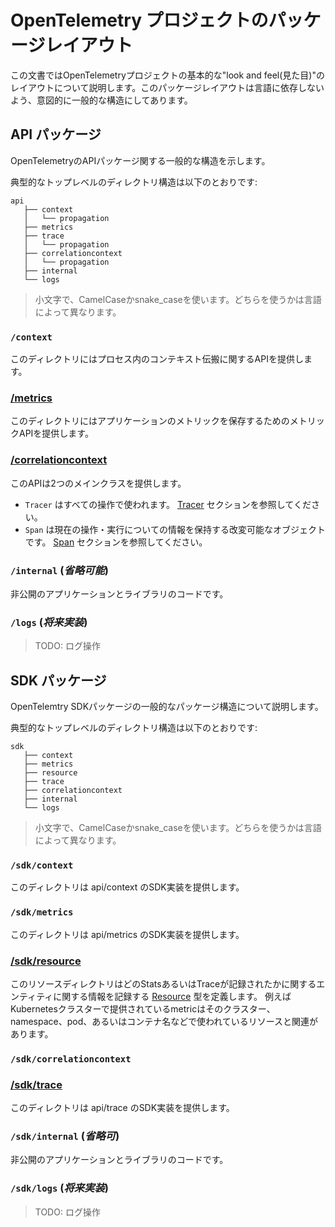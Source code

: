 # OpenTelemetry プロジェクトのパッケージレイアウト

<!--
This documentation serves to document the "look and feel" of a basic layout for OpenTelemetry
projects. This package layout is intentionally generic and it doesn't try to impose a language
specific package structure.
-->

この文書ではOpenTelemetryプロジェクトの基本的な"look and feel(見た目)"のレイアウトについて説明します。このパッケージレイアウトは言語に依存しないよう、意図的に一般的な構造にしてあります。


## API パッケージ

<!--
Here is a proposed generic package structure for OpenTelemetry API package.
-->

OpenTelemetryのAPIパッケージ関する一般的な構造を示します。


<!-- A typical top-level directory layout: -->

典型的なトップレベルのディレクトリ構造は以下のとおりです:

```
api
   ├── context
   │   └── propagation
   ├── metrics
   ├── trace
   │   └── propagation
   ├── correlationcontext
   │   └── propagation
   ├── internal
   └── logs
```

<!--
> Use of lowercase, CamelCase or Snake Case (stylized as snake_case) names depends on the language.
-->

> 小文字で、CamelCaseかsnake_caseを使います。どちらを使うかは言語によって異なります。

### `/context`

<!--
This directory describes the API that provides in-process context propagation.
-->

このディレクトリにはプロセス内のコンテキスト伝搬に関するAPIを提供します。

### [/metrics](./metrics/api.md)

<!--
This directory describes the Metrics API that can be used to record application metrics.
-->

このディレクトリにはアプリケーションのメトリックを保存するためのメトリックAPIを提供します。

### [/correlationcontext](correlationcontext/api.md)

<!--
This directory describes the CorrelationContext API that can be used to manage context propagation
and metrics-related labeling.
->

このディレクトリにはコンテキストの伝搬とメトリックに関連するラベリングに関するCorrelationContext APIを含みます。


### [/trace](trace/api.md)

<!--
This API consist of a few main classes:
-->

このAPIは2つのメインクラスを提供します。

<!--
- `Tracer` is used for all operations. See [Tracer](trace/api.md#tracer) section.
- `Span` is a mutable object storing information about the current operation
   execution. See [Span](trace/api.md#span) section.
-->

- `Tracer` はすべての操作で使われます。 [Tracer](trace/api.md#tracer) セクションを参照してください。
- `Span` は現在の操作・実行についての情報を保持する改変可能なオブジェクトです。 [Span](trace/api.md#span) セクションを参照してください。

### `/internal` (_省略可能_)

<!--
Private application and library code.
-->

非公開のアプリケーションとライブラリのコードです。

### `/logs` (_将来実装_)

<!--
> TODO: logs operations
-->

> TODO: ログ操作

## SDK パッケージ

<!--
Here is a proposed generic package structure for OpenTelemetry SDK package.
-->

OpenTelemtry SDKパッケージの一般的なパッケージ構造について説明します。

<!--
A typical top-level directory layout:
-->

典型的なトップレベルのディレクトリ構造は以下のとおりです:

```
sdk
   ├── context
   ├── metrics
   ├── resource
   ├── trace
   ├── correlationcontext
   ├── internal
   └── logs
```

<!--
> Use of lowercase, CamelCase or Snake Case (stylized as snake_case) names depends on the language.
-->

> 小文字で、CamelCaseかsnake_caseを使います。どちらを使うかは言語によって異なります。

### `/sdk/context`
<!--
This directory describes the SDK implementation for api/context.
-->

このディレクトリは api/context のSDK実装を提供します。

### `/sdk/metrics`

<!--
This directory describes the SDK implementation for api/metrics.
-->

このディレクトリは api/metrics のSDK実装を提供します。


### [/sdk/resource](resource/sdk.md)

<!--
The resource directory primarily defines a type [Resource](overview.md#resources) that captures
information about the entity for which stats or traces are recorded. For example, metrics exposed
by a Kubernetes container can be linked to a resource that specifies the cluster, namespace, pod,
and container name.
-->

このリソースディレクトリはどのStatsあるいはTraceが記録されたかに関するエンティティに関する情報を記録する [Resource](overview.md#resources) 型を定義します。
例えばKubernetesクラスターで提供されているmetricはそのクラスター、namespace、pod、あるいはコンテナ名などで使われているリソースと関連があります。


### `/sdk/correlationcontext`

### [/sdk/trace](trace/sdk.md)

<!--
This directory describes the SDK implementation for api/trace.
-->

このディレクトリは api/trace のSDK実装を提供します。

### `/sdk/internal` (_省略可_)

<!--
Private application and library code.
-->

非公開のアプリケーションとライブラリのコードです。

### `/sdk/logs` (_将来実装_)

<!--
> TODO: logs operations
-->

> TODO: ログ操作
